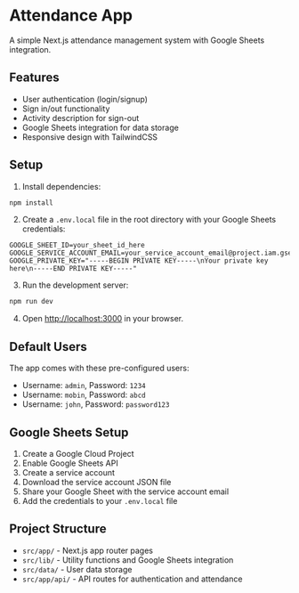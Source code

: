 # Attendance App

A simple Next.js attendance management system with Google Sheets integration.

## Features

- User authentication (login/signup)
- Sign in/out functionality
- Activity description for sign-out
- Google Sheets integration for data storage
- Responsive design with TailwindCSS

## Setup

1. Install dependencies:
```bash
npm install
```

2. Create a `.env.local` file in the root directory with your Google Sheets credentials:
```env
GOOGLE_SHEET_ID=your_sheet_id_here
GOOGLE_SERVICE_ACCOUNT_EMAIL=your_service_account_email@project.iam.gserviceaccount.com
GOOGLE_PRIVATE_KEY="-----BEGIN PRIVATE KEY-----\nYour private key here\n-----END PRIVATE KEY-----"
```

3. Run the development server:
```bash
npm run dev
```

4. Open [http://localhost:3000](http://localhost:3000) in your browser.

## Default Users

The app comes with these pre-configured users:
- Username: `admin`, Password: `1234`
- Username: `mobin`, Password: `abcd`
- Username: `john`, Password: `password123`

## Google Sheets Setup

1. Create a Google Cloud Project
2. Enable Google Sheets API
3. Create a service account
4. Download the service account JSON file
5. Share your Google Sheet with the service account email
6. Add the credentials to your `.env.local` file

## Project Structure

- `src/app/` - Next.js app router pages
- `src/lib/` - Utility functions and Google Sheets integration
- `src/data/` - User data storage
- `src/app/api/` - API routes for authentication and attendance
